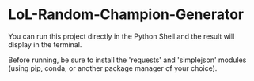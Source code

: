 # LoL-Random-Champion-Generator

You can run this project directly in the Python Shell and the result will display in the terminal.

Before running, be sure to install the 'requests' and 'simplejson' modules (using pip, conda, or another package manager of your choice).
